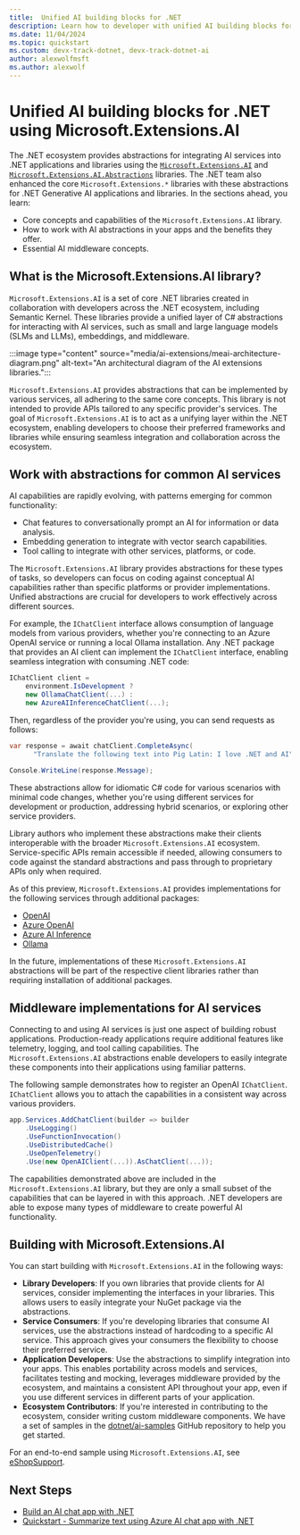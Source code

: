 ```yaml
---
title:  Unified AI building blocks for .NET
description: Learn how to developer with unified AI building blocks for .NET using Microsoft.Extensions.AI and Microsoft.Extensions.AI.Abstractions libraries
ms.date: 11/04/2024
ms.topic: quickstart
ms.custom: devx-track-dotnet, devx-track-dotnet-ai
author: alexwolfmsft
ms.author: alexwolf
---
```


# Unified AI building blocks for .NET using Microsoft.Extensions.AI

The .NET ecosystem provides abstractions for integrating AI services into .NET applications and libraries using the [`Microsoft.Extensions.AI`](https://www.nuget.org/packages/Microsoft.Extensions.AI) and [`Microsoft.Extensions.AI.Abstractions`](https://www.nuget.org/packages/Microsoft.Extensions.AI.Abstractions) libraries. The .NET team also enhanced the core `Microsoft.Extensions.*` libraries with these abstractions for .NET Generative AI applications and libraries. In the sections ahead, you learn:

- Core concepts and capabilities of the `Microsoft.Extensions.AI` library.
- How to work with AI abstractions in your apps and the benefits they offer.
- Essential AI middleware concepts.

## What is the Microsoft.Extensions.AI library?

`Microsoft.Extensions.AI` is a set of core .NET libraries created in collaboration with developers across the .NET ecosystem, including Semantic Kernel. These libraries provide a unified layer of C# abstractions for interacting with AI services, such as small and large language models (SLMs and LLMs), embeddings, and middleware.

:::image type="content" source="media/ai-extensions/meai-architecture-diagram.png" alt-text="An architectural diagram of the AI extensions libraries.":::

`Microsoft.Extensions.AI` provides abstractions that can be implemented by various services, all adhering to the same core concepts. This library is not intended to provide APIs tailored to any specific provider's services. The goal of `Microsoft.Extensions.AI` is to act as a unifying layer within the .NET ecosystem, enabling developers to choose their preferred frameworks and libraries while ensuring seamless integration and collaboration across the ecosystem.

## Work with abstractions for common AI services

AI capabilities are rapidly evolving, with patterns emerging for common functionality:

- Chat features to conversationally prompt an AI for information or data analysis.
- Embedding generation to integrate with vector search capabilities.
- Tool calling to integrate with other services, platforms, or code.

The `Microsoft.Extensions.AI` library provides abstractions for these types of tasks, so developers can focus on coding against conceptual AI capabilities rather than specific platforms or provider implementations. Unified abstractions are crucial for developers to work effectively across different sources.

For example, the `IChatClient` interface allows consumption of language models from various providers, whether you're connecting to an Azure OpenAI service or running a local Ollama installation. Any .NET package that provides an AI client can implement the `IChatClient` interface, enabling seamless integration with consuming .NET code:

```csharp
IChatClient client =
    environment.IsDevelopment ?  
    new OllamaChatClient(...) : 
    new AzureAIInferenceChatClient(...); 
```

Then, regardless of the provider you're using, you can send requests as follows:

```csharp
var response = await chatClient.CompleteAsync( 
      "Translate the following text into Pig Latin: I love .NET and AI"); 

Console.WriteLine(response.Message);  
```

These abstractions allow for idiomatic C# code for various scenarios with minimal code changes, whether you're using different services for development or production, addressing hybrid scenarios, or exploring other service providers. 

Library authors who implement these abstractions make their clients interoperable with the broader `Microsoft.Extensions.AI` ecosystem. Service-specific APIs remain accessible if needed, allowing consumers to code against the standard abstractions and pass through to proprietary APIs only when required.

As of this preview, `Microsoft.Extensions.AI` provides implementations for the following services through additional packages:

- [OpenAI](https://aka.ms/meai-openai-nuget)
- [Azure OpenAI](https://aka.ms/meai-openai-nuget)
- [Azure AI Inference](https://aka.ms/meai-azaiinference-nuget)
- [Ollama](https://aka.ms/meai-ollama-nuget)

In the future, implementations of these `Microsoft.Extensions.AI` abstractions will be part of the respective client libraries rather than requiring installation of additional packages.

## Middleware implementations for AI services

Connecting to and using AI services is just one aspect of building robust applications. Production-ready applications require additional features like telemetry, logging, and tool calling capabilities. The `Microsoft.Extensions.AI` abstractions enable developers to easily integrate these components into their applications using familiar patterns.

The following sample demonstrates how to register an OpenAI `IChatClient`. `IChatClient` allows you to attach the capabilities in a consistent way across various providers.

```csharp
app.Services.AddChatClient(builder => builder 
    .UseLogging()
    .UseFunctionInvocation() 
    .UseDistributedCache()    
    .UseOpenTelemetry()  
    .Use(new OpenAIClient(...)).AsChatClient(...)); 
```

The capabilities demonstrated above are included in the `Microsoft.Extensions.AI` library, but they are only a small subset of the capabilities that can be layered in with this approach. .NET developers are able to expose many types of middleware to create powerful AI functionality.

## Building with Microsoft.Extensions.AI

You can start building with `Microsoft.Extensions.AI` in the following ways:

- **Library Developers**: If you own libraries that provide clients for AI services, consider implementing the interfaces in your libraries. This allows users to easily integrate your NuGet package via the abstractions.
- **Service Consumers**: If you're developing libraries that consume AI services, use the abstractions instead of hardcoding to a specific AI service. This approach gives your consumers the flexibility to choose their preferred service.
- **Application Developers**: Use the abstractions to simplify integration into your apps. This enables portability across models and services, facilitates testing and mocking, leverages middleware provided by the ecosystem, and maintains a consistent API throughout your app, even if you use different services in different parts of your application.
- **Ecosystem Contributors**: If you're interested in contributing to the ecosystem, consider writing custom middleware components.
We have a set of samples in the [dotnet/ai-samples](https://aka.ms/meai-samples) GitHub repository to help you get started.

For an end-to-end sample using `Microsoft.Extensions.AI`, see [eShopSupport](https://github.com/dotnet/eShopSupport).

## Next Steps

- [Build an AI chat app with .NET](/dotnet/ai/quickstarts/get-started-openai)
- [Quickstart - Summarize text using Azure AI chat app with .NET](./quickstarts/quickstart-openai-summarize-text.md)